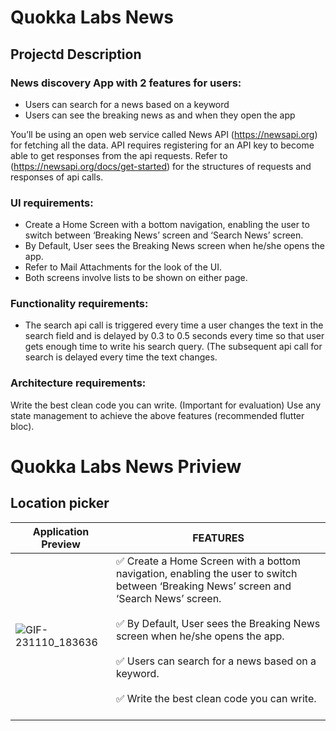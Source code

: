 # Quokka Labs News 

## Projectd Description

### News discovery App with 2 features for users:

- Users can search for a news based on a keyword
- Users can see the breaking news as and when they open the app

You’ll be using an open web service called News API (https://newsapi.org) for fetching all the data.
API requires registering for an API key to become able to get responses from the api requests.
Refer to (https://newsapi.org/docs/get-started) for the structures of requests and responses of api calls.

### UI requirements:

- Create a Home Screen with a bottom navigation, enabling the user to switch between ‘Breaking News’ screen and ‘Search News’ screen.
- By Default, User sees the Breaking News screen when he/she opens the app.
- Refer to Mail Attachments for the look of the UI.
- Both screens involve lists to be shown on either page.

### Functionality requirements:

- The search api call is triggered every time a user changes the text in the search field and is delayed by 0.3 to 0.5 seconds every time so that user gets enough time to write his search query. (The subsequent api call for search is delayed every time the text changes.

### Architecture requirements:

Write the best clean code you can write. (Important for evaluation)
Use any state management to achieve the above features (recommended flutter bloc).


# Quokka Labs News Priview

##  Location picker

| Application Preview | FEATURES |
|-------------------- |------------- |
| ![GIF-231110_183636](https://github.com/shahbazakon/Quokka-labs-News/assets/57652434/37ea169f-acbc-4b04-a02f-b3448cc7cde0) | ✅ Create a Home Screen with a bottom navigation, enabling the user to switch between ‘Breaking News’ screen and ‘Search News’ screen.<br><br> ✅ By Default, User sees the Breaking News screen when he/she opens the app.<br><br> ✅ Users can search for a news based on a keyword.<br><br> ✅ Write the best clean code you can write.<br><br>
